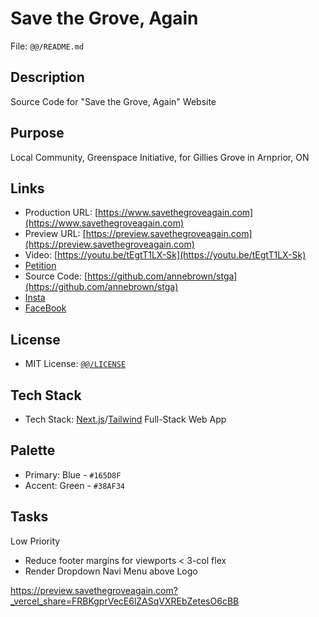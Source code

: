 # Save the Grove, Again

File: `@@/README.md`

## Description

Source Code for "Save the Grove, Again" Website

## Purpose

Local Community, Greenspace Initiative, for Gillies Grove in Arnprior, ON

## Links

- Production URL: [https://www.savethegroveagain.com](https://www.savethegroveagain.com)
- Preview URL: [https://preview.savethegroveagain.com](https://preview.savethegroveagain.com)
- Video: [https://youtu.be/tEgtT1LX-Sk](https://youtu.be/tEgtT1LX-Sk)
- [Petition](https://www.change.org/p/save-the-grove-again-7292e6ca-eb8e-426a-8809-0bb608f24120)
- Source Code: [https://github.com/annebrown/stga](https://github.com/annebrown/stga)
- [Insta](https://www.instagram.com/savethegroveagain/)
- [FaceBook](https://www.facebook.com/people/Save-the-Grove-Again/61565284064994/)

## License

- MIT License: [`@@/LICENSE`](/LICENSE)

## Tech Stack

- Tech Stack: [Next.js](https://nextjs.org/)/[Tailwind](https://tailwindcss.com/) Full-Stack Web App

## Palette

- Primary: Blue - `#165D8F`
- Accent: Green - `#38AF34`

## Tasks

Low Priority

- Reduce footer margins for viewports < 3-col flex
- Render Dropdown Navi Menu above Logo 

https://preview.savethegroveagain.com?_vercel_share=FRBKgprVecE6lZASqVXREbZetesO6cBB